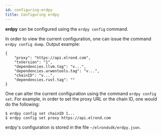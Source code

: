 ```yaml
---
id: configuring-erdpy
title: Configuring erdpy
---
```


**erdpy** can be configured using the `erdpy config` command.

In order to view the current configuration, one can issue the command `erdpy config dump`. Output example:



```
{
    "proxy": "https://api.elrond.com",
    "txVersion": "1",
    "dependencies.llvm.tag": "v...",
    "dependencies.arwentools.tag": "v...",
    "chainID": "v...",
    "dependencies.rust.tag": ""
}
```

One can alter the current configuration using the command `erdpy config set`. For example, in order to set the proxy URL or the chain ID, one would do the following:



```
$ erdpy config set chainID 1...
$ erdpy config set proxy https://api.elrond.com
```



erdpy's configuration is stored in the file `~/elrondsdk/erdpy.json`.
